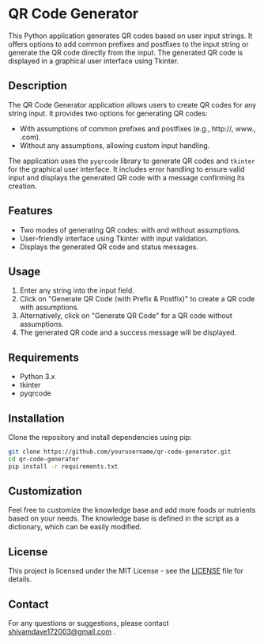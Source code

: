 # QR Code Generator

This Python application generates QR codes based on user input strings. It offers options to add common prefixes and postfixes to the input string or generate the QR code directly from the input. The generated QR code is displayed in a graphical user interface using Tkinter.

## Description

The QR Code Generator application allows users to create QR codes for any string input. It provides two options for generating QR codes:
- With assumptions of common prefixes and postfixes (e.g., http://, www., .com).
- Without any assumptions, allowing custom input handling.

The application uses the `pyqrcode` library to generate QR codes and `tkinter` for the graphical user interface. It includes error handling to ensure valid input and displays the generated QR code with a message confirming its creation.

## Features

- Two modes of generating QR codes: with and without assumptions.
- User-friendly interface using Tkinter with input validation.
- Displays the generated QR code and status messages.

## Usage

1. Enter any string into the input field.
2. Click on "Generate QR Code (with Prefix & Postfix)" to create a QR code with assumptions.
3. Alternatively, click on "Generate QR Code" for a QR code without assumptions.
4. The generated QR code and a success message will be displayed.

## Requirements

- Python 3.x
- tkinter
- pyqrcode

## Installation

Clone the repository and install dependencies using pip:
```bash
git clone https://github.com/yourusername/qr-code-generator.git
cd qr-code-generator
pip install -r requirements.txt
```
## Customization

Feel free to customize the knowledge base and add more foods or nutrients based on your needs. The knowledge base is defined in the script as a dictionary, which can be easily modified.

## License

This project is licensed under the MIT License - see the [LICENSE](LICENSE) file for details.

## Contact

For any questions or suggestions, please contact shivamdave172003@gmail.com .
